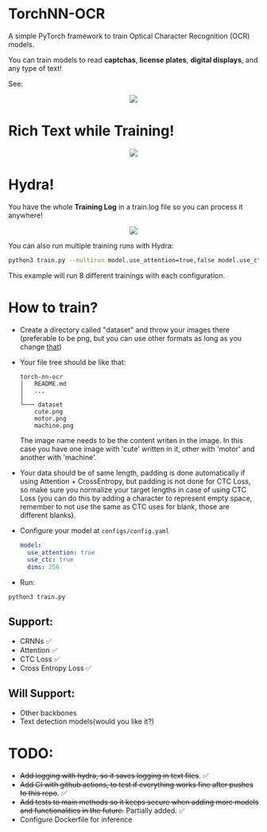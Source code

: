 # TorchNN-OCR

A simple PyTorch framework to train Optical Character Recognition (OCR) models. 

You can train models to read **captchas**, **license plates**, **digital displays**, and any type of text!

See:

<p align="center">
  <img src="https://user-images.githubusercontent.com/56324869/206953640-087d17b1-a0a7-4f99-ad82-d8c93365bd41.png" />
</p>


# Rich Text while Training!

<p align="center">
  <img src="https://user-images.githubusercontent.com/56324869/206952565-1da49dc0-d3ee-4328-8855-19f62aafb435.png" />
</p>

# Hydra!
You have the whole **Training Log** in a train.log file so you can process it anywhere!

<p align="center">
  <img src="https://user-images.githubusercontent.com/56324869/207184241-855019e3-889d-4c2d-ae11-62dd73f62352.png"/>
</p>


You can also run multiple training runs with Hydra:
```sh
python3 train.py --multirun model.use_attention=true,false model.use_ctc=true,false training.num_epochs=50,100
```

This example will run 8 different trainings with each configuration.

# How to train?


- Create a directory called "dataset" and throw your images there (preferable to be png, but you can use other formats as long as you change [that](https://github.com/GabrielDornelles/EchidNet-OCR/blob/5275b1169051763fbb08f583871a28e88c706454/train.py#L56))

- Your file tree should be like that:
    ```
    torch-nn-ocr
    │   README.md
    │   ...  
    │
    └─── dataset
        cute.png
        motor.png
        machine.png
    ```
    The image name needs to be the content writen in the image. In this case you have one image with 'cute' written in it, other with 'motor' and another with 'machine'.

- Your data should be of same length, padding is done automatically if using Attention + CrossEntropy, but padding is not done for CTC Loss, so make sure you normalize your target lengths in case of using CTC Loss (you can do this by adding a character to represent empty space, remember to not use the same as CTC uses for blank, those are different blanks).

- Configure your model at ```configs/config.yaml```
  ```yaml
  model:
    use_attention: true 
    use_ctc: true
    dims: 256
  ```
- Run:
```sh
python3 train.py
```
## Support:

- CRNNs ✅
- Attention ✅
- CTC Loss ✅ 
- Cross Entropy Loss ✅

## Will Support:
- Other backbones
- Text detection models(would you like it?)

# TODO:
- ~~Add logging with hydra, so it saves logging in text files~~. ✅
- ~~Add CI with github actions, to test if everything works fine after pushes to this repo~~. ✅
- ~~Add tests to main methods so it keeps secure when adding more models and functionalities in the future.~~ Partially added. ✅
- Configure Dockerfile for inference